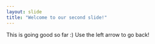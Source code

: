 ```yaml
---
layout: slide
title: "Welcome to our second slide!"
---
```

This is going good so far :)
Use the left arrow to go back!
